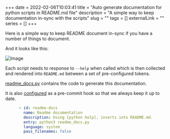 +++
date = 2022-02-06T10:03:41
title = "Auto generate documentation for python scripts in README.md file"
description = "A simple way to keep documentation in-sync with the scripts"
slug = ""
tags = []
externalLink = ""
series = []
+++

Here is a simple way to keep README document in-sync if you have a number of things to document.

And it looks like this:

![Image](/images/2022/02/06/484506901615092.png)

Each script needs to response to `--help` when called which is then collected and rendered into `README.md` between a set of pre-configured tokens.

[readme_docs.py](https://github.com/namuan/bin-utils/blob/master/readme_docs.py) contains the code to generate this documentation.

It is also [configured](https://github.com/namuan/bin-utils/blob/master/.pre-commit-config.yaml#L44) as a pre-commit hook so that we always keep it up to date.

```yaml
      - id: readme-docs
        name: Readme documentation
        description: Using [python help], inserts into README.md.
        entry: python3 readme_docs.py
        language: system
        pass_filenames: false
```

